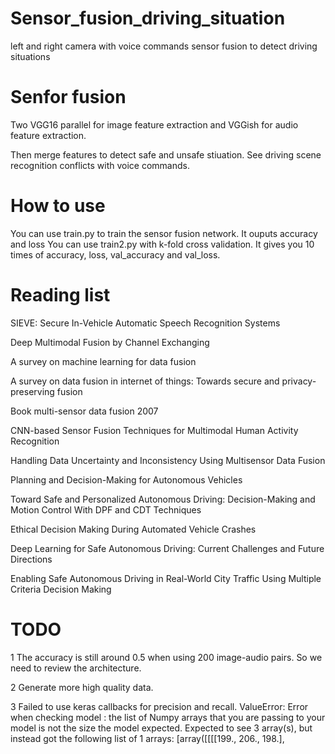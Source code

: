 # Sensor_fusion_driving_situation
left and right camera with voice commands sensor fusion to detect driving situations

# Senfor fusion
Two VGG16 parallel for image feature extraction and VGGish for audio feature extraction.

Then merge features to detect safe and unsafe stiuation. See driving scene recognition conflicts with voice commands.

# How to use
You can use train.py to train the sensor fusion network. It ouputs accuracy and loss
You can use train2.py with k-fold cross validation. It gives you 10 times of accuracy, loss, val_accuracy and val_loss.


# Reading list
SIEVE: Secure In-Vehicle Automatic Speech Recognition Systems

Deep Multimodal Fusion by Channel Exchanging

A survey on machine learning for data fusion

A survey on data fusion in internet of things: Towards secure and privacy-preserving fusion

Book multi-sensor data fusion 2007 

CNN-based Sensor Fusion Techniques for Multimodal Human Activity Recognition

Handling Data Uncertainty and Inconsistency Using Multisensor Data Fusion

Planning and Decision-Making for Autonomous Vehicles

Toward Safe and Personalized Autonomous Driving: Decision-Making and Motion Control With DPF and CDT Techniques

Ethical Decision Making During Automated Vehicle Crashes 

Deep Learning for Safe Autonomous Driving: Current Challenges and Future Directions

Enabling Safe Autonomous Driving in Real-World City Traffic Using Multiple Criteria Decision Making

# TODO
1 The accuracy is still around 0.5 when using 200 image-audio pairs. So we need to review the architecture.

2 Generate more high quality data.

3 Failed to use keras callbacks for precision and recall.
ValueError: Error when checking model : the list of Numpy arrays that you are passing to your model is not the size the model expected. Expected to see 3 array(s), but instead got the following list of 1 arrays: [array([[[[199., 206., 198.],


